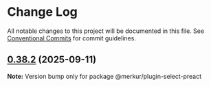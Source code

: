 # Change Log

All notable changes to this project will be documented in this file.
See [Conventional Commits](https://conventionalcommits.org) for commit guidelines.

## [0.38.2](https://github.com/mjancarik/merkur/compare/v0.38.1...v0.38.2) (2025-09-11)

**Note:** Version bump only for package @merkur/plugin-select-preact
